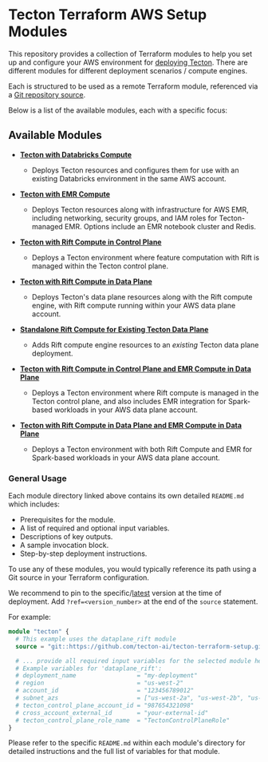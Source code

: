 # Tecton Terraform AWS Setup Modules

This repository provides a collection of Terraform modules to help you set up and configure your AWS environment for [deploying Tecton](https://docs.tecton.ai/docs/setting-up-tecton). There are different modules for different deployment scenarios / compute engines.

Each is structured to be used as a remote Terraform module, referenced via a [Git repository source](https://developer.hashicorp.com/terraform/language/modules/sources#generic-git-repository).

Below is a list of the available modules, each with a specific focus:

## Available Modules

*   **[Tecton with Databricks Compute](./modules/databricks/README.md)**
    *   Deploys Tecton resources and configures them for use with an existing Databricks environment in the same AWS account.

*   **[Tecton with EMR Compute](./modules/emr/README.md)**
    *   Deploys Tecton resources along with infrastructure for AWS EMR, including networking, security groups, and IAM roles for Tecton-managed EMR. Options include an EMR notebook cluster and Redis.

*   **[Tecton with Rift Compute in Control Plane](./modules/controlplane_rift/README.md)**
    *   Deploys a Tecton environment where feature computation with Rift is managed within the Tecton control plane.

*   **[Tecton with Rift Compute in Data Plane](./modules/dataplane_rift/README.md)**
    *   Deploys Tecton's data plane resources along with the Rift compute engine, with Rift compute running within your AWS data plane account.

*   **[Standalone Rift Compute for Existing Tecton Data Plane](./modules/standalone_rift/README.md)**
    *   Adds Rift compute engine resources to an *existing* Tecton data plane deployment.

*   **[Tecton with Rift Compute in Control Plane and EMR Compute in Data Plane](./modules/controlplane_rift_with_emr/README.md)**
    *   Deploys a Tecton environment where Rift compute is managed in the Tecton control plane, and also includes EMR integration for Spark-based workloads in your AWS data plane account.

*   **[Tecton with Rift Compute in Data Plane and EMR Compute in Data Plane](./modules/dataplane_rift_with_emr/README.md)**
    *   Deploys a Tecton environment with both Rift Compute and EMR for Spark-based workloads in your AWS data plane account.

### General Usage

Each module directory linked above contains its own detailed `README.md` which includes:
*   Prerequisites for the module.
*   A list of required and optional input variables.
*   Descriptions of key outputs.
*   A sample invocation block.
*   Step-by-step deployment instructions.

To use any of these modules, you would typically reference its path using a Git source in your Terraform configuration.

We recommend to pin to the specific/[latest](https://github.com/tecton-ai/tecton-terraform-setup/releases/latest) version at the time of deployment. Add `?ref=<version_number>` at the end of the `source` statement.

For example:

```terraform
module "tecton" {
  # This example uses the dataplane_rift module
  source = "git::https://github.com/tecton-ai/tecton-terraform-setup.git//modules/dataplane_rift?ref=<version>"

  # ... provide all required input variables for the selected module here ...
  # Example variables for 'dataplane_rift':
  # deployment_name                 = "my-deployment"
  # region                          = "us-west-2"
  # account_id                      = "123456789012"
  # subnet_azs                      = ["us-west-2a", "us-west-2b", "us-west-2c"]
  # tecton_control_plane_account_id = "987654321098"
  # cross_account_external_id       = "your-external-id"
  # tecton_control_plane_role_name  = "TectonControlPlaneRole"
}
```

Please refer to the specific `README.md` within each module's directory for detailed instructions and the full list of variables for that module.
